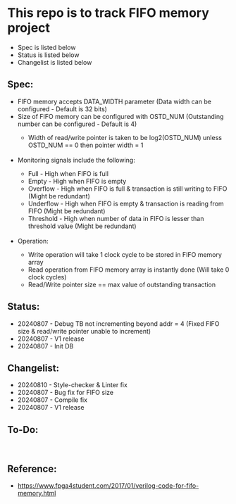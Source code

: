 # This repo is to track FIFO memory project
- Spec is listed below
- Status is listed below
- Changelist is listed below

## Spec:
<ul>
   <li> FIFO memory accepts DATA_WIDTH parameter (Data width can be configured - Default is 32 bits)</li>
   <li> Size of FIFO memory can be configured with OSTD_NUM (Outstanding number can be configured - Default is 4)</li>
      <ul>
         <li>Width of read/write pointer is taken to be log2(OSTD_NUM) unless OSTD_NUM == 0 then pointer width = 1</li>
      </ul>

   <br>
   <li> Monitoring signals include the following:</li>
      <ul>
         <li>Full      - High when FIFO is full</li>
         <li>Empty     - High when FIFO is empty</li>
         <li>Overflow  - High when FIFO is full & transaction is still writing to FIFO (Might be redundant)</li>
         <li>Underflow - High when FIFO is empty & transaction is reading from FIFO (Might be redundant)</li>
         <li>Threshold - High when number of data in FIFO is lesser than threshold value (Might be redundant)</li>
      </ul>
   
   <br>
   <li> Operation:</li>
      <ul>
         <li>Write operation will take 1 clock cycle to be stored in FIFO memory array</li>
         <li>Read operation from FIFO memory array is instantly done (Will take 0 clock cycles)</li>
         <li>Read/Write pointer size == max value of outstanding transaction</li>
      </ul>
</ul>

## Status:
- 20240807 - Debug TB not incrementing beyond addr = 4 (Fixed FIFO size & read/write pointer unable to increment)
- 20240807 - V1 release
- 20240807 - Init DB

## Changelist:
- 20240810 - Style-checker & Linter fix
- 20240807 - Bug fix for FIFO size
- 20240807 - Compile fix
- 20240807 - V1 release

## To-Do:
<br>

## Reference:
- https://www.fpga4student.com/2017/01/verilog-code-for-fifo-memory.html